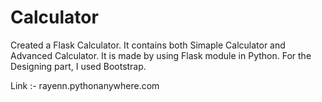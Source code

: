 # Calculator

Created a Flask Calculator. It contains both Simaple Calculator and Advanced Calculator.
It is made by using Flask module in Python.
For the Designing part, I used Bootstrap.


Link :- rayenn.pythonanywhere.com